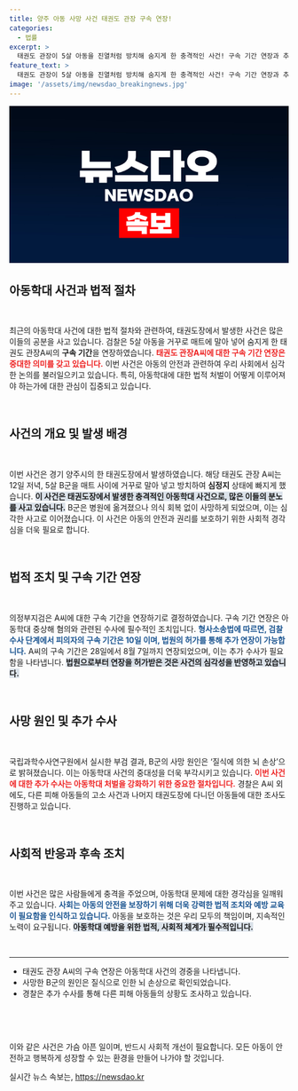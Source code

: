 ```yaml
---
title: 양주 아동 사망 사건 태권도 관장 구속 연장!
categories:
  - 법률
excerpt: >
  태권도 관장이 5살 아동을 진열처럼 방치해 숨지게 한 충격적인 사건! 구속 기간 연장과 추가 수사가 이어지는 가운데, 이 사건의 전말이 밝혀질수록 세상이 놀라움에 잠기고 있다. 클릭해서 더 많은 사실을 확인하세요!
feature_text: >
  태권도 관장이 5살 아동을 진열처럼 방치해 숨지게 한 충격적인 사건! 구속 기간 연장과 추가 수사가 이어지는 가운데, 이 사건의 전말이 밝혀질수록 세상이 놀라움에 잠기고 있다. 클릭해서 더 많은 사실을 확인하세요!
image: '/assets/img/newsdao_breakingnews.jpg'
---
```


<p><img src="/assets/img/newsdao_breakingnews.jpg" alt="ontimetimes 속보" /></p>

<h2 data-ke-size="size26">아동학대 사건과 법적 절차</h2>

<p data-ke-size="size16">&nbsp;</p>

<p>최근의 아동학대 사건에 대한 법적 절차와 관련하여, 태권도장에서 발생한 사건은 많은 이들의 공분을 사고 있습니다. 검찰은 5살 아동을 거꾸로 매트에 말아 넣어 숨지게 한 태권도 관장A씨의 <b>구속 기간</b>을 연장하였습니다. <b><span style="color: #ee2323;">태권도 관장A씨에 대한 구속 기간 연장은 중대한 의미를 갖고 있습니다.</span></b> 이번 사건은 아동의 안전과 관련하여 우리 사회에서 심각한 논의를 불러일으키고 있습니다. 특히, 아동학대에 대한 법적 처벌이 어떻게 이루어져야 하는가에 대한 관심이 집중되고 있습니다. </p>

<p data-ke-size="size16">&nbsp;</p>

<h2 data-ke-size="size26">사건의 개요 및 발생 배경</h2>

<p data-ke-size="size16">&nbsp;</p>

<p>이번 사건은 경기 양주시의 한 태권도장에서 발생하였습니다. 해당 태권도 관장 A씨는 12일 저녁, 5살 B군을 매트 사이에 거꾸로 말아 넣고 방치하여 <b>심정지</b> 상태에 빠지게 했습니다. <b><span style="background-color: #21538527;">이 사건은 태권도장에서 발생한 충격적인 아동학대 사건으로, 많은 이들의 분노를 사고 있습니다.</span></b> B군은 병원에 옮겨졌으나 의식 회복 없이 사망하게 되었으며, 이는 심각한 사고로 이어졌습니다. 이 사건은 아동의 안전과 권리를 보호하기 위한 사회적 경각심을 더욱 필요로 합니다.</p>

<p data-ke-size="size16">&nbsp;</p>

<h2 data-ke-size="size26">법적 조치 및 구속 기간 연장</h2>

<p data-ke-size="size16">&nbsp;</p>

<p>의정부지검은 A씨에 대한 구속 기간을 연장하기로 결정하였습니다. 구속 기간 연장은 아동학대 중상해 혐의와 관련된 수사에 필수적인 조치입니다. <b><span style="color: #1a5490;">형사소송법에 따르면, 검찰 수사 단계에서 피의자의 구속 기간은 10일 이며, 법원의 허가를 통해 추가 연장이 가능합니다.</span></b> A씨의 구속 기간은 28일에서 8월 7일까지 연장되었으며, 이는 추가 수사가 필요함을 나타냅니다. <b><span style="background-color: #21538527;">법원으로부터 연장을 허가받은 것은 사건의 심각성을 반영하고 있습니다.</span></b> </p>

<p data-ke-size="size16">&nbsp;</p>

<h2 data-ke-size="size26">사망 원인 및 추가 수사</h2>

<p data-ke-size="size16">&nbsp;</p>

<p>국립과학수사연구원에서 실시한 부검 결과, B군의 사망 원인은 ‘질식에 의한 뇌 손상’으로 밝혀졌습니다. 이는 아동학대 사건의 중대성을 더욱 부각시키고 있습니다. <b><span style="color: #ee2323;">이번 사건에 대한 추가 수사는 아동학대 처벌을 강화하기 위한 중요한 절차입니다.</span></b> 경찰은 A씨 외에도, 다른 피해 아동들의 고소 사건과 나머지 태권도장에 다니던 아동들에 대한 조사도 진행하고 있습니다. </p>

<p data-ke-size="size16">&nbsp;</p>

<h2 data-ke-size="size26">사회적 반응과 후속 조치</h2>

<p data-ke-size="size16">&nbsp;</p>

<p>이번 사건은 많은 사람들에게 충격을 주었으며, 아동학대 문제에 대한 경각심을 일깨워 주고 있습니다. <b><span style="color: #1a5490;">사회는 아동의 안전을 보장하기 위해 더욱 강력한 법적 조치와 예방 교육이 필요함을 인식하고 있습니다.</span></b> 아동을 보호하는 것은 우리 모두의 책임이며, 지속적인 노력이 요구됩니다. <b><span style="background-color: #21538527;">아동학대 예방을 위한 법적, 사회적 체계가 필수적입니다.</span></b> </p>

<p data-ke-size="size16">&nbsp;</p>

<hr />

<ul>
<li>태권도 관장 A씨의 구속 연장은 아동학대 사건의 경중을 나타냅니다.</li>
<li>사망한 B군의 원인은 질식으로 인한 뇌 손상으로 확인되었습니다.</li>
<li>경찰은 추가 수사를 통해 다른 피해 아동들의 상황도 조사하고 있습니다.</li>
</ul>

<p data-ke-size="size16">&nbsp;</p>

<p data-ke-size="size16">&nbsp;</p>

<p>이와 같은 사건은 가슴 아픈 일이며, 반드시 사회적 개선이 필요합니다. 모든 아동이 안전하고 행복하게 성장할 수 있는 환경을 만들어 나가야 할 것입니다.</p>
실시간 뉴스 속보는, <a href="https://newsdao.kr" rel="dofollow">https://newsdao.kr</a>


